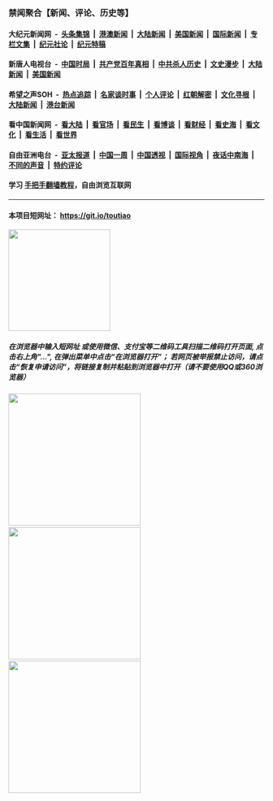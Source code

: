 ### 禁闻聚合【新闻、评论、历史等】

#### 大纪元新闻网 &nbsp;-&nbsp; [头条集锦](indexes/E头条集锦.md?t=02042233) &nbsp;|&nbsp; [港澳新闻](indexes/E港澳新闻.md?t=02042233)  &nbsp;|&nbsp; [大陆新闻](indexes/E大陆新闻.md?t=02042233) &nbsp;|&nbsp; [美国新闻](indexes/E美国新闻.md?t=02042233) &nbsp;|&nbsp; [国际新闻](indexes/E国际新闻.md?t=02042233) &nbsp;|&nbsp; [专栏文集](indexes/E专栏文集.md?t=02042233) &nbsp;|&nbsp; [纪元社论](indexes/E纪元社论.md?t=02042233) &nbsp;|&nbsp; [纪元特稿](indexes/E纪元特稿.md?t=02042233) 

#### 新唐人电视台 &nbsp;-&nbsp; [中国时局](indexes/N中国时局.md?t=02042233) &nbsp;|&nbsp; [共产党百年真相](indexes/N共产党百年真相.md?t=02042233) &nbsp;|&nbsp; [中共杀人历史](indexes/N中共杀人历史.md?t=02042233) &nbsp;|&nbsp; [文史漫步](indexes/N文史漫步.md?t=02042233) &nbsp;|&nbsp; [大陆新闻](indexes/N大陆新闻.md?t=02042233) &nbsp;|&nbsp; [美国新闻](indexes/N美国新闻.md?t=02042233)

#### 希望之声SOH &nbsp;-&nbsp; [热点追踪](indexes/H热点追踪.md?t=02042233) &nbsp;|&nbsp; [名家谈时事](indexes/H名家谈时事.md?t=02042233) &nbsp;|&nbsp; [个人评论](indexes/H个人评论.md?t=02042233)  &nbsp;|&nbsp; [红朝解密](indexes/H红朝解密.md?t=02042233) &nbsp;|&nbsp; [文化寻根](indexes/H文化寻根.md?t=02042233) &nbsp;|&nbsp; [大陆新闻](indexes/H大陆新闻.md?t=02042233) &nbsp;|&nbsp; [港台新闻](indexes/H港台新闻.md?t=02042233)

#### 看中国新闻网 &nbsp;-&nbsp; [看大陆](indexes/S看大陆.md?t=02042233) &nbsp;|&nbsp; [看官场](indexes/S看官场.md?t=02042233) &nbsp;|&nbsp; [看民生](indexes/S看民生.md?t=02042233)  &nbsp;|&nbsp; [看博谈](indexes/S看博谈.md?t=02042233) &nbsp;|&nbsp; [看财经](indexes/S看财经.md?t=02042233) &nbsp;|&nbsp; [看史海](indexes/S看史海.md?t=02042233) &nbsp;|&nbsp; [看文化](indexes/S看文化.md?t=02042233) &nbsp;|&nbsp; [看生活](indexes/S看生活.md?t=02042233) &nbsp;|&nbsp; [看世界](indexes/S看世界.md?t=02042233)

#### 自由亚洲电台 &nbsp;-&nbsp; [亚太报道](indexes/R亚太报道.md?t=02042233) &nbsp;|&nbsp; [中国一周](indexes/R中国一周.md?t=02042233) &nbsp;|&nbsp; [中国透视](indexes/R中国透视.md?t=02042233)  &nbsp;|&nbsp; [国际视角](indexes/R国际视角.md?t=02042233) &nbsp;|&nbsp; [夜话中南海](indexes/R夜话中南海.md?t=02042233) &nbsp;|&nbsp; [不同的声音](indexes/R不同的声音.md?t=02042233) &nbsp;|&nbsp; [特约评论](indexes/R特约评论.md?t=02042233)

#### 学习 [手把手翻墙教程](https://github.com/gfw-breaker/guides/wiki)，自由浏览互联网

----

#### 本项目短网址： https://git.io/toutiao
<img src="https://raw.githubusercontent.com/gfw-breaker/banned-news/master/scripts/img/qr.png" width="200px"/>  

##### 在浏览器中输入短网址 或使用微信、支付宝等二维码工具扫描二维码打开页面, 点击右上角"...", 在弹出菜单中点击“在浏览器打开”； 若网页被举报禁止访问，请点击“恢复申请访问”，将链接复制并粘贴到浏览器中打开（请不要使用QQ或360浏览器）

<img src="https://raw.githubusercontent.com/gfw-breaker/banned-news/master/scripts/img/1.png" width="260px"/> &nbsp; <img src="https://raw.githubusercontent.com/gfw-breaker/banned-news/master/scripts/img/2.png" width="260px"/> &nbsp; <img src="https://raw.githubusercontent.com/gfw-breaker/banned-news/master/scripts/img/3.png" width="260px"/>

